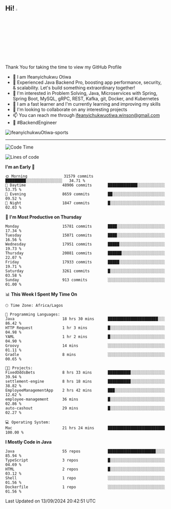 <!-- BLOG-POST-LIST:START --><!-- BLOG-POST-LIST:END -->

## Hi! <img src="https://media.giphy.com/media/hvRJCLFzcasrR4ia7z/giphy.gif" width="4%"> 

Thank You for taking the time to view my GitHub Profile

- 👋 I am Ifeanyichukwu Otiwa
- 🚀 Experienced Java Backend Pro, boosting app performance, security, & scalability. Let's build something extraordinary together!
- 👀 I'm interested in Problem Solving, Java, Microservices with Spring, Spring Boot, MySQL, gRPC, REST, Kafka, git, Docker, and Kubernetes
- 🌱 I am a fast learner and I'm currently learning and improving my skills
- 💞️ I'm looking to collaborate on any interesting projects
- 📫 You can reach me through ifeanyichukwuotiwa.winson@gmail.com
- 🚀 #BackendEngineer

<p align="left" marginTop="10px"> <img src="https://komarev.com/ghpvc/?username=ifeanyichukwuOtiwa-sports&label=Profile%20views&color=0e75b6&style=for-the-badge" alt="ifeanyichukwuOtiwa-sports" /> </p>

***

<!--START_SECTION:waka-->
![Code Time](http://img.shields.io/badge/Code%20Time-2%2C894%20hrs%2041%20mins-blue)

![Lines of code](https://img.shields.io/badge/From%20Hello%20World%20I%27ve%20Written-21.9%20million%20lines%20of%20code-blue)

**I'm an Early 🐤** 

```text
🌞 Morning                31579 commits       █████████░░░░░░░░░░░░░░░░   34.71 % 
🌆 Daytime                48906 commits       █████████████░░░░░░░░░░░░   53.75 % 
🌃 Evening                8659 commits        ██░░░░░░░░░░░░░░░░░░░░░░░   09.52 % 
🌙 Night                  1847 commits        █░░░░░░░░░░░░░░░░░░░░░░░░   02.03 % 
```
📅 **I'm Most Productive on Thursday** 

```text
Monday                   15781 commits       ████░░░░░░░░░░░░░░░░░░░░░   17.34 % 
Tuesday                  15071 commits       ████░░░░░░░░░░░░░░░░░░░░░   16.56 % 
Wednesday                17951 commits       █████░░░░░░░░░░░░░░░░░░░░   19.73 % 
Thursday                 20081 commits       ██████░░░░░░░░░░░░░░░░░░░   22.07 % 
Friday                   17933 commits       █████░░░░░░░░░░░░░░░░░░░░   19.71 % 
Saturday                 3261 commits        █░░░░░░░░░░░░░░░░░░░░░░░░   03.58 % 
Sunday                   913 commits         ░░░░░░░░░░░░░░░░░░░░░░░░░   01.00 % 
```


📊 **This Week I Spent My Time On** 

```text
🕑︎ Time Zone: Africa/Lagos

💬 Programming Languages: 
Java                     18 hrs 30 mins      ██████████████████████░░░   86.42 % 
HTTP Request             1 hr 3 mins         █░░░░░░░░░░░░░░░░░░░░░░░░   04.98 % 
YAML                     1 hr 2 mins         █░░░░░░░░░░░░░░░░░░░░░░░░   04.90 % 
Groovy                   14 mins             ░░░░░░░░░░░░░░░░░░░░░░░░░   01.11 % 
Gradle                   8 mins              ░░░░░░░░░░░░░░░░░░░░░░░░░   00.65 % 

🐱‍💻 Projects: 
FixedOddsBets            8 hrs 33 mins       ██████████░░░░░░░░░░░░░░░   39.94 % 
settlement-engine        8 hrs 18 mins       ██████████░░░░░░░░░░░░░░░   38.82 % 
EmployeeManagementApp    2 hrs 42 mins       ███░░░░░░░░░░░░░░░░░░░░░░   12.62 % 
employee-management      36 mins             █░░░░░░░░░░░░░░░░░░░░░░░░   02.86 % 
auto-cashout             29 mins             █░░░░░░░░░░░░░░░░░░░░░░░░   02.27 % 

💻 Operating System: 
Mac                      21 hrs 24 mins      █████████████████████████   100.00 % 
```

**I Mostly Code in Java** 

```text
Java                     55 repos            █████████████████████░░░░   85.94 % 
TypeScript               3 repos             █░░░░░░░░░░░░░░░░░░░░░░░░   04.69 % 
HTML                     2 repos             █░░░░░░░░░░░░░░░░░░░░░░░░   03.12 % 
Shell                    1 repo              ░░░░░░░░░░░░░░░░░░░░░░░░░   01.56 % 
Dockerfile               1 repo              ░░░░░░░░░░░░░░░░░░░░░░░░░   01.56 % 
```




 Last Updated on 13/09/2024 20:42:51 UTC
<!--END_SECTION:waka-->

<!--
<p align="center">
![trophy](https://github-profile-trophy.vercel.app/?username=ifeanyichukwuOtiwa-sports&theme=onedark) (https://github.com/ryo-ma/github-profile-trophy)
</p>
-->

<!---
ifeanyi-otiwa/ifeanyi-otiwa is a ✨ special ✨ repository because its `README.md` (this file) appears on your GitHub profile.
You can click the Preview link to take a look at your changes.
--->
